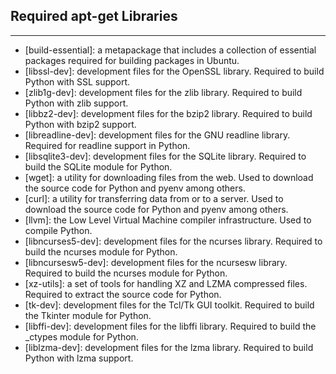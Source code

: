 ## Required apt-get Libraries
---
- [build-essential]: a metapackage that includes a collection of essential packages required for building packages in Ubuntu.
- [libssl-dev]: development files for the OpenSSL library. Required to build Python with SSL support.
- [zlib1g-dev]: development files for the zlib library. Required to build Python with zlib support.
- [libbz2-dev]: development files for the bzip2 library. Required to build Python with bzip2 support.
- [libreadline-dev]: development files for the GNU readline library. Required for readline support in Python.
- [libsqlite3-dev]: development files for the SQLite library. Required to build the SQLite module for Python.
- [wget]: a utility for downloading files from the web. Used to download the source code for Python and pyenv among others.
- [curl]: a utility for transferring data from or to a server. Used to download the source code for Python and pyenv among others.
- [llvm]: the Low Level Virtual Machine compiler infrastructure. Used to compile Python.
- [libncurses5-dev]: development files for the ncurses library. Required to build the ncurses module for Python.
- [libncursesw5-dev]: development files for the ncursesw library. Required to build the ncurses module for Python.
- [xz-utils]: a set of tools for handling XZ and LZMA compressed files. Required to extract the source code for Python.
- [tk-dev]: development files for the Tcl/Tk GUI toolkit. Required to build the Tkinter module for Python.
- [libffi-dev]: development files for the libffi library. Required to build the _ctypes module for Python.
- [liblzma-dev]: development files for the lzma library. Required to build Python with lzma support.

